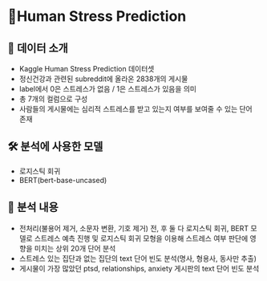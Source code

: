# Human Stress Prediction

## 💽 데이터 소개
- Kaggle Human Stress Prediction 데이터셋
- 정신건강과 관련된 subreddit에 올라온 2838개의 게시물
- label에서 0은 스트레스가 없음 / 1은 스트레스가 있음을 의미
- 총 7개의 컬럼으로 구성
- 사람들의 게시물에는 심리적 스트레스를 받고 있는지 여부를 보여줄 수 있는 단어 존재

## 🛠️ 분석에 사용한 모델
- 로지스틱 회귀
- BERT(bert-base-uncased)

## 📜 분석 내용
- 전처리(불용어 제거, 소문자 변환, 기호 제거) 전, 후 둘 다 로지스틱 회귀, BERT 모델로 스트레스 예측 진행 및 로지스틱 회귀 모형을 이용해 스트레스 여부 판단에 영향을 미치는 상위 20개 단어 분석
- 스트레스 있는 집단과 없는 집단의 text 단어 빈도 분석(명사, 형용사, 동사만 추출)
- 게시물이 가장 많았던 ptsd, relationships, anxiety 게시판의 text 단어 빈도 분석
